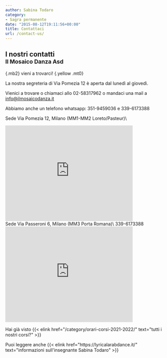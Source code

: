 ```yaml
---
author: Sabina Todaro
category:
- Sagra permanente
date: "2015-08-12T19:11:56+00:00"
title: Contattaci
url: /contact-us/
---
```

## I nostri contatti<br><small>Il Mosaico Danza Asd</small>
{.mb2}
vieni a trovarci!
{.yellow .mt0}

La nostra segreteria di Via Pomezia 12 è aperta dal lunedì al giovedì.

Vienici a trovare o chiamaci allo 02-58317962 o mandaci una mail a info@ilmosaicodanza.it

Abbiamo anche un telefono whatsapp: 351-9459036 e 339-6173388

Sede Via Pomezia 12, Milano (MM1-MM2 Loreto/Pasteur)\

<div class="overflow-hidden">
<iframe src="https://www.google.com/maps/embed?pb=!1m14!1m8!1m3!1d11188.028553630618!2d9.215992!3d45.489801!3m2!1i1024!2i768!4f13.1!3m3!1m2!1s0x0%3A0x45eba61917663a41!2sIl%20Mosaico%20Danza%20asd!5e0!3m2!1sit!2sit!4v1646001841752!5m2!1sit!2sit" width="400" height="300" style="border:0;" allowfullscreen="" loading="lazy" aria-hidden="false" ></iframe>
</div>
Sede Via Passeroni 6, Milano (MM3 Porta Romana)\
339-6173388

<div class="overflow-hidden">
<iframe src="https://www.google.com/maps/embed?pb=!1m14!1m8!1m3!1d5597.999813016518!2d9.204989!3d45.449658!3m2!1i1024!2i768!4f13.1!3m3!1m2!1s0x0%3A0x7443f216c39ce62f!2sScuola%20Di%20Flamenco%20Il%20Mosaico%20Danza%20Asd!5e0!3m2!1sit!2sit!4v1646001893837!5m2!1sit!2sit" width="400" height="300" style="border:0;" allowfullscreen="" loading="lazy" aria-hidden="false"></iframe>
</div>
<p></p>
Hai già visto {{< elink href="/category/orari-corsi-2021-2022/" text="tutti i nostri corsi?" >}}
<p></p>
Puoi leggere anche {{< elink href="https://lyricalarabdance.it/" text="informazioni sull'insegnante Sabina Todaro" >}}
